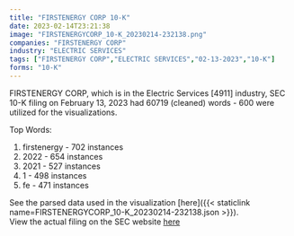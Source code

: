 ```yaml
---
title: "FIRSTENERGY CORP 10-K"
date: 2023-02-14T23:21:38
image: "FIRSTENERGYCORP_10-K_20230214-232138.png"
companies: "FIRSTENERGY CORP"
industry: "ELECTRIC SERVICES"
tags: ["FIRSTENERGY CORP","ELECTRIC SERVICES","02-13-2023","10-K"]
forms: "10-K"
---
```

FIRSTENERGY CORP, which is in the Electric Services [4911] industry, SEC 10-K filing on February 13, 2023 had 60719 (cleaned) words - 600 were utilized for the visualizations.

Top Words:
1. firstenergy - 702 instances
2. 2022 - 654 instances
3. 2021 - 527 instances
4. 1 - 498 instances
5. fe - 471 instances


See the parsed data used in the visualization [here]({{< staticlink name=FIRSTENERGYCORP_10-K_20230214-232138.json >}}).  
View the actual filing on the SEC website [here](https://www.sec.gov/Archives/edgar/data/1031296/0001031296-23-000014.txt)